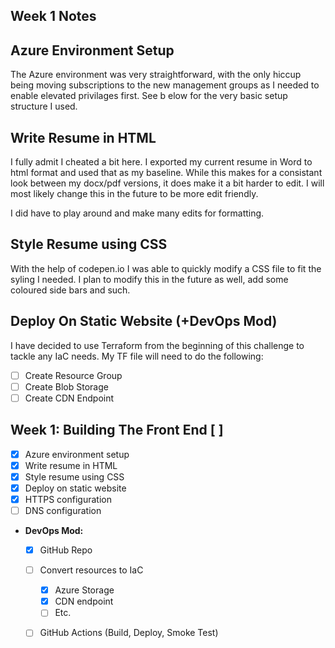 ## Week 1 Notes

## Azure Environment Setup

The Azure environment was very straightforward, with the only hiccup being moving subscriptions to the new management groups as I needed to enable elevated privilages first. See b elow for the very basic setup structure I used. 

## Write Resume in HTML

I fully admit I cheated a bit here. I exported my current resume in Word to html format and used that as my baseline. While this makes for a consistant look between my docx/pdf versions, it does make it a bit harder to edit. I will most likely change this in the future to be more edit friendly. 

I did have to play around and make many edits for formatting.

## Style Resume using CSS

With the help of codepen.io I was able to quickly modify a CSS file to fit the syling I needed. I plan to modify this in the future as well, add some coloured side bars and such.

## Deploy On Static Website (+DevOps Mod)

I have decided to use Terraform from the beginning of this challenge to tackle any IaC needs. My TF file will need to do the following:
  - [ ] Create Resource Group
  - [ ] Create Blob Storage 
  - [ ] Create CDN Endpoint 

## Week 1: Building The Front End [ ]
  - [X] Azure environment setup 
  - [X] Write resume in HTML
  - [X] Style resume using CSS
  - [X] Deploy on static website
  - [X] HTTPS configuration 
  - [ ] DNS configuration 

  * **DevOps Mod:**
    - [X] GitHub Repo
    - [ ] Convert resources to IaC
      - [X] Azure Storage
      - [X] CDN endpoint 
      - [ ] Etc.
    - [ ] GitHub Actions (Build, Deploy, Smoke Test)

